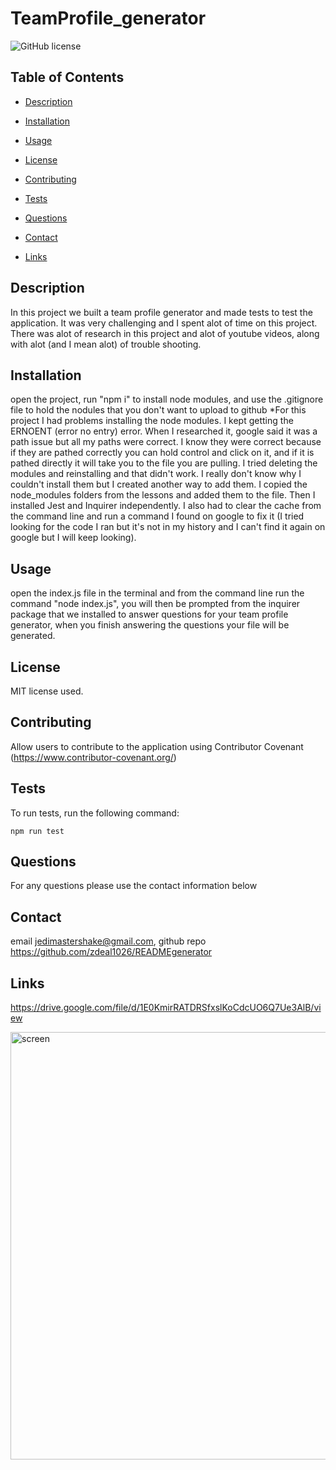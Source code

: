 # TeamProfile_generator

![GitHub license](https://img.shields.io/badge/license-MIT-blue.svg)

## Table of Contents 

* [Description](#description)

* [Installation](#installation)

* [Usage](#usage)

* [License](#license)

* [Contributing](#contributing)

* [Tests](#tests)

* [Questions](#questions)

* [Contact](#contact)

* [Links](#links)

## Description

In this project we built a team profile generator and made tests to test the application. It was very challenging and I spent alot of time on this project. There was alot of research in this project and alot of youtube videos, along with alot (and I mean alot) of trouble shooting.

## Installation

open the project, run "npm i" to install node modules, and use the .gitignore file to hold the nodules that you don't want to upload to github
*For this project I had problems installing the node modules. I kept getting the ERNOENT (error no entry) error. When I researched it, google said it was a path issue but all my paths were correct. I know they were correct because if they are pathed correctly you can hold control and click on it, and if it is pathed directly it will take you to the file you are pulling. I tried deleting the modules and reinstalling and that didn't work. I really don't know why I couldn't install them but I created another way to add them. I copied the node_modules folders from the lessons and added them to the file. Then I installed Jest and Inquirer independently. I also had to clear the cache from the command line and run a command I found on google to fix it (I tried looking for the code I ran but it's not in my history and I can't find it again on google but I will keep looking).

## Usage

open the index.js file in the terminal and from the command line run the command "node index.js", you will then be prompted from the inquirer package that we installed to answer questions for your team profile generator, when you finish answering the questions your file will be generated.

## License

MIT license used.
  
## Contributing

Allow users to contribute to the application using Contributor Covenant (https://www.contributor-covenant.org/)

## Tests

To run tests, run the following command:

```
npm run test
```

## Questions

For any questions please use the contact information below

## Contact

 email jedimastershake@gmail.com, 
 github repo https://github.com/zdeal1026/READMEgenerator

## Links

https://drive.google.com/file/d/1E0KmirRATDRSfxslKoCdcUO6Q7Ue3AlB/view

<img width="684" alt="screen" src="https://user-images.githubusercontent.com/82068157/125005789-a23bac00-e02a-11eb-8fbd-630d0fbadaee.png">


